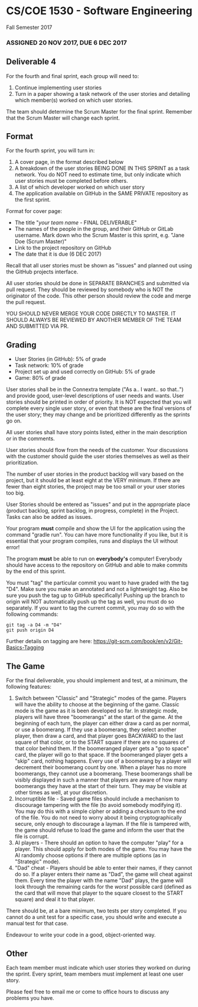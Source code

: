 # CS/COE 1530 - Software Engineering
Fall Semester 2017

### ASSIGNED 20 NOV 2017, DUE 6 DEC 2017

## Deliverable 4

For the fourth and final sprint, each group will need to:

1. Continue implementing user stories
2. Turn in a paper showing a task network of the user stories and detailing which member(s) worked on which user stories.

The team should determine the Scrum Master for the final sprint.  Remember that the Scrum Master will change each sprint.

## Format

For the fourth sprint, you will turn in:

1. A cover page, in the format described below
2. A breakdown of the user stories BEING DONE IN THIS SPRINT as a task network.  You do NOT need to estimate time, but only indicate which user stories must be completed before others.
3. A list of which developer worked on which user story
3. The application available on GitHub in the SAME PRIVATE repository as the first sprint.  

Format for cover page:
* The title "*your team name* - FINAL DELIVERABLE"
* The names of the people in the group, and their GitHub or GitLab username.  Mark down who the Scrum Master is this sprint, e.g. "Jane Doe (Scrum Master)"
* Link to the project repository on GitHub
* The date that it is due (6 DEC 2017)

Recall that all user stories must be shown as "issues" and planned out using the GitHub projects interface.

All user stories should be done in SEPARATE BRANCHES and submitted via pull request.  They should be reviewed by somebody who is NOT the originator of the code.  This other person should review the code and merge the pull request.

YOU SHOULD NEVER MERGE YOUR CODE DIRECTLY TO MASTER.  IT SHOULD ALWAYS BE REVIEWED BY ANOTHER MEMBER OF THE TEAM AND SUBMITTED VIA PR.

## Grading
* User Stories (in GitHub): 5% of grade
* Task network: 10% of grade
* Project set up and used correctly on GitHub: 5% of grade
* Game: 80% of grade

User stories shall be in the Connextra template ("As a.. I want.. so that..") and provide good, user-level descriptions of user needs and wants.  User stories should be printed in order of priority.  It is NOT expected that you will complete every single user story, or even that these are the final versions of the user story; they may change and be prioritized differently as the sprints go on.

All user stories shall have story points listed, either in the main description or in the comments.

User stories should flow from the needs of the customer.  Your discussions with the customer should guide the user stories themselves as well as their prioritization.

The number of user stories in the product backlog will vary based on the project, but it should be at least eight at the VERY minimum.  If there are fewer than eight stories, the project may be too small or your user stories too big.

User Stories should be entered as "issues" and put in the appropriate place (product backlog, sprint backlog, in progress, complete) in the Project.  Tasks can also be added as issues.

Your program __must__ compile and show the UI for the application using the command "gradle run".  You can have more functionality if you like, but it is essential that your program compiles, runs and displays the UI without error!

The program __must__ be able to run on __everybody's__ computer!  Everybody should have access to the repository on GitHub and able to make commits by the end of this sprint.

You must "tag" the particular commit you want to have graded with the tag "D4".  Make sure you make an annotated and not a lightweight tag.  Also be sure you push the tag up to GitHub specifically!  Pushing up the branch to origin will NOT automatically push up the tag as well, you must do so separately.  If you want to tag the current commit, you may do so with the following commands:

```
git tag -a D4 -m "D4"
git push origin D4
```

Further details on tagging are here: https://git-scm.com/book/en/v2/Git-Basics-Tagging

## The Game

For the final deliverable, you should implement and test, at a minimum, the following features:

1. Switch between "Classic" and "Strategic" modes of the game.  Players will have the ability to choose at the beginning of the game.  Classic mode is the game as it is been developed so far.  In strategic mode, players will have three "boomerangs" at the start of the game.  At the beginning of each turn, the player can either draw a card as per normal, or use a boomerang.  If they use a boomerang, they select another player, then draw a card, and that player goes BACKWARD to the last square of that color, or to the START square if there are no squares of that color behind them.  If the boomeranged player gets a "go to space" card, the player will go to that space.  If the boomeranged player gets a "skip" card, nothing happens.  Every use of a boomerang by a player will decrement their boomerang count by one.  When a player has no more boomerangs, they cannot use a boomerang.  These boomerangs shall be visibly displayed in such a manner that players are aware of how many boomerangs they have at the start of their turn.  They may be visible at other times as well, at your discretion.
2. Incorruptible file - Saved game files should include a mechanism to discourage tampering with the file (to avoid somebody modifying it).  You may do this with a simple cipher or adding a checksum to the end of the file.  You do not need to worry about it being cryptographically secure, only enough to discourage a layman.  If the file is tampered with, the game should refuse to load the game and inform the user that the file is corrupt.
3. AI players - There should an option to have the computer "play" for a player.  This should apply for both modes of the game.  You may have the AI randomly choose options if there are multiple options (as in "Strategic" mode).
4. "Dad" cheat - Players should be able to enter their names, if they cannot do so.  If a player enters their name as "Dad", the game will cheat against them.  Every time the player with the name "Dad" plays, the game will look through the remaining cards for the _worst_ possible card (defined as the card that will move that player to the square closest to the START square) and deal it to that player.  

There should be, at a bare minimum, two tests per story completed.  If you cannot do a unit test for a specific case, you should write and execute a manual test for that case.

Endeavour to write your code in a good, object-oriented way.  

## Other

Each team member must indicate which user stories they worked on during the sprint.  Every sprint, team members must implement at least one user story.

Please feel free to email me or come to office hours to discuss any problems you have.
